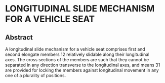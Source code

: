 # LONGITUDINAL SLIDE MECHANISM FOR A VEHICLE SEAT

## Abstract
A longitudinal slide mechanism for a vehicle seat comprises first and second elongate members 12 relatively slidable along their longitudinal axes. The cross sections of the members are such that they cannot be separated in any direction transverse to the longitudinal axes, and means 31 are provided for locking the members against longitudinal movement in any one of a plurality of positions.